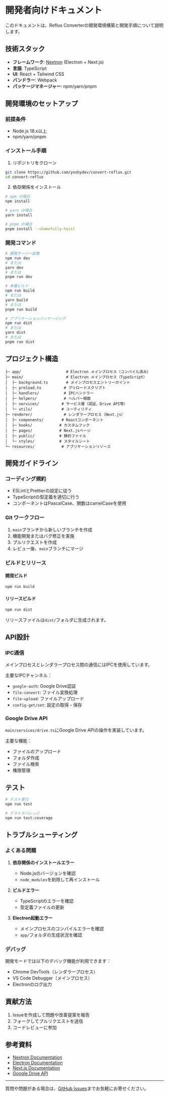 # 開発者向けドキュメント

このドキュメントは、Reflux Converterの開発環境構築と開発手順について説明します。

## 技術スタック

- **フレームワーク**: [Nextron](https://github.com/saltyshiomix/nextron) (Electron + Next.js)
- **言語**: TypeScript
- **UI**: React + Tailwind CSS
- **バンドラー**: Webpack
- **パッケージマネージャー**: npm/yarn/pnpm

## 開発環境のセットアップ

### 前提条件

- Node.js 18.x以上
- npm/yarn/pnpm

### インストール手順

1. リポジトリをクローン
```bash
git clone https://github.com/yoshydev/convert-reflux.git
cd convert-reflux
```

2. 依存関係をインストール
```bash
# npm の場合
npm install

# yarn の場合
yarn install

# pnpm の場合
pnpm install --shamefully-hoist
```

### 開発コマンド

```bash
# 開発サーバー起動
npm run dev
# または
yarn dev
# または
pnpm run dev

# 本番ビルド
npm run build
# または
yarn build
# または
pnpm run build

# アプリケーションパッケージング
npm run dist
# または
yarn dist
# または
pnpm run dist
```

## プロジェクト構造

```
├─ app/                    # Electron メインプロセス（コンパイル済み）
├─ main/                   # Electron メインプロセス（TypeScript）
│  ├─ background.ts        # メインプロセスエントリーポイント
│  ├─ preload.ts          # プリロードスクリプト
│  ├─ handlers/           # IPCハンドラー
│  ├─ helpers/            # ヘルパー関数
│  ├─ services/          # サービス層（認証、Drive API等）
│  └─ utils/             # ユーティリティ
├─ renderer/              # レンダラープロセス（Next.js）
│  ├─ components/        # Reactコンポーネント
│  ├─ hooks/            # カスタムフック
│  ├─ pages/            # Next.jsページ
│  ├─ public/           # 静的ファイル
│  └─ styles/           # スタイルシート
└─ resources/            # アプリケーションリソース
```

## 開発ガイドライン

### コーディング規約

- ESLintとPrettierの設定に従う
- TypeScriptの型定義を適切に行う
- コンポーネントはPascalCase、関数はcamelCaseを使用

### Git ワークフロー

1. `main`ブランチから新しいブランチを作成
2. 機能開発またはバグ修正を実施
3. プルリクエストを作成
4. レビュー後、`main`ブランチにマージ

### ビルドとリリース

#### 開発ビルド
```bash
npm run build
```

#### リリースビルド
```bash
npm run dist
```

リリースファイルは`dist/`フォルダに生成されます。

## API設計

### IPC通信

メインプロセスとレンダラープロセス間の通信にはIPCを使用しています。

主要なIPCチャンネル：
- `google-auth`: Google Drive認証
- `file-convert`: ファイル変換処理
- `file-upload`: ファイルアップロード
- `config-get/set`: 設定の取得・保存

### Google Drive API

`main/services/drive.ts`にGoogle Drive APIの操作を実装しています。

主要な機能：
- ファイルのアップロード
- フォルダ作成
- ファイル検索
- 権限管理

## テスト

```bash
# テスト実行
npm run test

# テストカバレッジ
npm run test:coverage
```

## トラブルシューティング

### よくある問題

1. **依存関係のインストールエラー**
   - Node.jsのバージョンを確認
   - `node_modules`を削除して再インストール

2. **ビルドエラー**
   - TypeScriptのエラーを確認
   - 型定義ファイルの更新

3. **Electron起動エラー**
   - メインプロセスのコンパイルエラーを確認
   - `app/`フォルダの生成状況を確認

### デバッグ

開発モードでは以下のデバッグ機能が利用できます：
- Chrome DevTools（レンダラープロセス）
- VS Code Debugger（メインプロセス）
- Electronのログ出力

## 貢献方法

1. Issueを作成して問題や改善提案を報告
2. フォークしてプルリクエストを送信
3. コードレビューに参加

## 参考資料

- [Nextron Documentation](https://github.com/saltyshiomix/nextron)
- [Electron Documentation](https://www.electronjs.org/docs)
- [Next.js Documentation](https://nextjs.org/docs)
- [Google Drive API](https://developers.google.com/drive/api)

---

質問や問題がある場合は、[GitHub Issues](https://github.com/yoshydev/convert-reflux/issues)までお気軽にお寄せください。